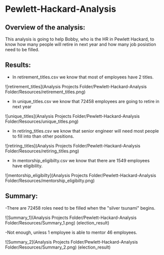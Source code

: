 # Pewlett-Hackard-Analysis
## Overview of the analysis:
This analysis is going to help Bobby, who is the HR in Pewlett Hackard, to know how many people will retire in next year and how many job posistion need to be filled.

## Results:
* In retirement_titles.csv we know that most of employees have 2 titles.

![retirement_titles](Analysis Projects Folder/Pewlett-Hackard-Analysis Folder/Resources/retirement_titles.png)

* In unique_titles.csv we know that 72458 employees are going to retire in next year

![unique_titles](Analysis Projects Folder/Pewlett-Hackard-Analysis Folder/Resources/unique_titles.png)

* In retiring_titles.csv we know that senior engineer will need most people to fill into than other positions.

![retiring_titles](Analysis Projects Folder/Pewlett-Hackard-Analysis Folder/Resources/retiring_titles.png)

* In mentorship_eligibilty.csv we know that there are 1549 employees have eligibility.

![mentorship_eligibilty](Analysis Projects Folder/Pewlett-Hackard-Analysis Folder/Resources/mentorship_eligibilty.png) 


## Summary:
-There are 72458 roles need to be filled when the "silver tsunami" begins.

![Summary_1](Analysis Projects Folder/Pewlett-Hackard-Analysis Folder/Resources/Summary_1.png) 
(election_result)

-Not enough, unless 1 employee is able to mentor 46 employees.

![Summary_2](Analysis Projects Folder/Pewlett-Hackard-Analysis Folder/Resources/Summary_2.png) 
(election_result)
